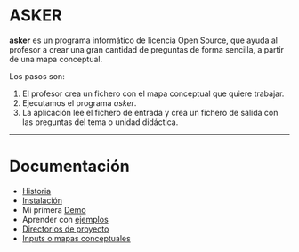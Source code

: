 
# ASKER

**asker** es un programa informático de licencia Open Source,
que ayuda al profesor a crear una gran cantidad de preguntas
de forma sencilla, a partir de una mapa conceptual.

Los pasos son:
1. El profesor crea un fichero con el mapa conceptual que quiere trabajar.
2. Ejecutamos el programa *asker*.
3. La aplicación lee el fichero de entrada y crea un fichero de salida con las preguntas del tema o unidad didáctica.

---

# Documentación

* [Historia](./historia.md)
* [Instalación](./instalacion/README.md)
* Mi primera [Demo](./demo/README.md)
* Aprender con [ejemplos](./ejemplos/README.md)
* [Directorios de proyecto](./directorios.md)
* [Inputs o mapas conceptuales](./input.md)

